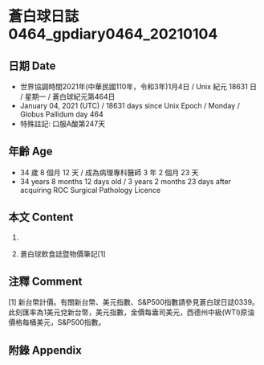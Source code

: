 [_metadata_:encoding]: - "utf-8"
[_metadata_:language]: - "zh-Hant-TW"
[_metadata_:fileformat]: - "markdown"
[_metadata_:MIME_type]: - "text/plain"
[_metadata_:markdown_version]: - "commonmark version 0.29"
[_metadata_:markdown_spec]: - "https://spec.commonmark.org/0.29/"

# 蒼白球日誌0464_gpdiary0464_20210104 #

## 日期 Date ##

* 世界協調時間2021年(中華民國110年，令和3年)1月4日 / Unix 紀元 18631 日 / 星期一 / 蒼白球紀元第464日
* January 04, 2021 (UTC) / 18631 days since Unix Epoch / Monday / Globus Pallidum day 464
* 特殊註記: 口服A酸第247天

## 年齡 Age ##

* 34 歲 8 個月 12 天 / 成為病理專科醫師 3 年 2 個月 23 天
* 34 years 8 months 12 days old / 3 years 2 months 23 days after acquiring ROC Surgical Pathology Licence

## 本文 Content ##

1. 

    
2. 蒼白球飲食誌暨物價筆記[1]

    

## 注釋 Comment ##

[1] 新台幣計價。有關新台幣、美元指數、S&P500指數請參見蒼白球日誌0339。此刻匯率為1美元兌新台幣，美元指數，金價每盎司美元，西德州中級(WTI)原油價格每桶美元，S&P500指數。



## 附錄 Appendix ##

